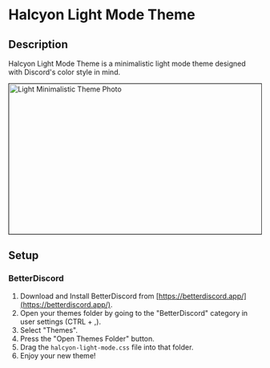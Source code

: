# Halcyon Light Mode Theme

## Description

Halcyon Light Mode Theme is a minimalistic light mode theme designed with Discord's color style in mind.

<img alt="Light Minimalistic Theme Photo" src="https://github.com/cheternal7890/Halcyon-Light/assets/157067093/89142456-f2e5-478b-a7cc-6a2e8d28f270" width = "600" height = "300" border = "1">

## Setup

### BetterDiscord

1. Download and Install BetterDiscord from [https://betterdiscord.app/](https://betterdiscord.app/).
2. Open your themes folder by going to the "BetterDiscord" category in user settings (CTRL + ,).
3. Select "Themes".
4. Press the "Open Themes Folder" button.
5. Drag the `halcyon-light-mode.css` file into that folder.
6. Enjoy your new theme!
